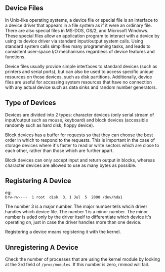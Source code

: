 ## Device Files ## 
In Unix-like operating systems, a device file or special file is an interface to a device driver that appears in a file system as if it were an ordinary file. There are also special files in MS-DOS, OS/2, and Microsoft Windows. These special files allow an application program to interact with a device by using its device driver via standard input/output system calls. Using standard system calls simplifies many programming tasks, and leads to consistent user-space I/O mechanisms regardless of device features and functions.

Device files usually provide simple interfaces to standard devices (such as printers and serial ports), but can also be used to access specific unique resources on those devices, such as disk partitions. Additionally, device files are useful for accessing system resources that have no connection with any actual device such as data sinks and random number generators.
## Type of Devices ## 

Devices are divided into 2 types: character devices (only serial stream of input/output such as mouse, keyboard) and block devices (accessible randomly such as hard disk, floppy device). 

Block devices has a buffer for requests so that they can choose the best order in which to respond to the requests. This is important in the case of storage devices where it's faster to read or write sectors which are close to each other, rather than those which are further apart. 

Block devices can only accept input and return output in blocks, whereas character devices are allowed to use as many bytes as possible. 

## Registering A Device ##   
eg:   
``` brw-rw----  1 root  disk  3, 1 Jul  5  2000 /dev/hda1 ```    
   
The number 3 is a major number. The major number tells whcih driver handles which device file. The number 1 is a minor number. The minor number is uded only by the driver itself to differentiate which device it's operating on, just in case the driver handles more than one device.    

Registering a device means registering it with the kernel.    

## Unregistering A Device ## 

Check the number of processes that are using the kernel module by looking at the 3rd field of ``` /proc/modules ```. If this number is zero, rmmod will fail. 

